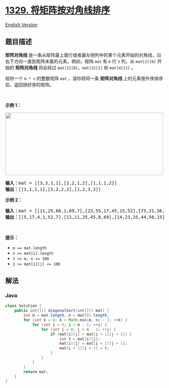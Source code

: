 # [1329. 将矩阵按对角线排序](https://leetcode.cn/problems/sort-the-matrix-diagonally)

[English Version](/solution/1300-1399/1329.Sort%20the%20Matrix%20Diagonally/README_EN.md)

## 题目描述

<p><strong>矩阵对角线</strong> 是一条从矩阵最上面行或者最左侧列中的某个元素开始的对角线，沿右下方向一直到矩阵末尾的元素。例如，矩阵 <code>mat</code> 有 <code>6</code> 行 <code>3</code> 列，从 <code>mat[2][0]</code> 开始的 <strong>矩阵对角线</strong> 将会经过 <code>mat[2][0]</code>、<code>mat[3][1]</code> 和 <code>mat[4][2]</code> 。</p>

<p>给你一个 <code>m * n</code> 的整数矩阵 <code>mat</code> ，请你将同一条 <strong>矩阵对角线 </strong>上的元素按升序排序后，返回排好序的矩阵。</p>

<p> </p>

<p><strong>示例 1：</strong></p>

<p><img alt="" src="https://fastly.jsdelivr.net/gh/doocs/leetcode@main/solution/1300-1399/1329.Sort%20the%20Matrix%20Diagonally/images/1482_example_1_2.png" style="height: 198px; width: 500px;" /></p>

<pre>
<strong>输入：</strong>mat = [[3,3,1,1],[2,2,1,2],[1,1,1,2]]
<strong>输出：</strong>[[1,1,1,1],[1,2,2,2],[1,2,3,3]]
</pre>

<p><strong>示例 2：</strong></p>

<pre>
<strong>输入：</strong>mat = [[11,25,66,1,69,7],[23,55,17,45,15,52],[75,31,36,44,58,8],[22,27,33,25,68,4],[84,28,14,11,5,50]]
<strong>输出：</strong>[[5,17,4,1,52,7],[11,11,25,45,8,69],[14,23,25,44,58,15],[22,27,31,36,50,66],[84,28,75,33,55,68]]
</pre>

<p> </p>

<p><strong>提示：</strong></p>

<ul>
	<li><code>m == mat.length</code></li>
	<li><code>n == mat[i].length</code></li>
	<li><code>1 <= m, n <= 100</code></li>
	<li><code>1 <= mat[i][j] <= 100</code></li>
</ul>

## 解法

### **Java**

```java
class Solution {
    public int[][] diagonalSort(int[][] mat) {
        int m = mat.length, n = mat[0].length;
        for (int k = 0; k < Math.min(m, n) - 1; ++k) {
            for (int i = 0; i < m - 1; ++i) {
                for (int j = 0; j < n - 1; ++j) {
                    if (mat[i][j] > mat[i + 1][j + 1]) {
                        int t = mat[i][j];
                        mat[i][j] = mat[i + 1][j + 1];
                        mat[i + 1][j + 1] = t;
                    }
                }
            }
        }
        return mat;
    }
}
```
